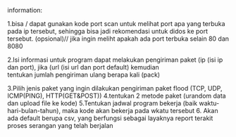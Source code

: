 information:

1.bisa / dapat gunakan  kode port scan untuk melihat port apa yang terbuka pada ip tersebut, sehingga bisa jadi rekomendasi
  untuk didos ke port tersebut. (opsional)// jika ingin meliht apakah ada port terbuka selain 80 dan 8080
  
2.Isi informasi untuk program dapat melakukan  pengiriman paket (ip (isi ip dan port), jika (url (isi url dan port default) kemudian         
   tentukan jumlah pengiriman ulang berapa kali (pack)
   
3.Pilih jenis paket yang ingin dilakukan pengiriman paket flood (TCP, UDP, ICMP(PING), HTTP(GET&POST))
4.tentukan 2 metode paket (urandom data dan upload file ke kode)
5.Tentukan jadwal program bekerja (baik waktu-hari-bulan-tahun), maka kode akan bekerja pada wkatu tersebut
6. Akan ada default berupa csv, yang berfungsi sebagai layaknya report terakit proses serangan yang telah berjalan

